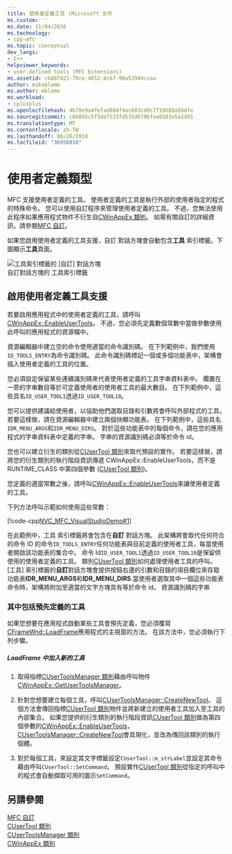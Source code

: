 ```yaml
---
title: 使用者定義工具 |Microsoft 文件
ms.custom: ''
ms.date: 11/04/2016
ms.technology:
- cpp-mfc
ms.topic: conceptual
dev_langs:
- C++
helpviewer_keywords:
- user-defined tools (MFC Extensions)
ms.assetid: cb887421-78ce-4652-bc67-96a53984ccaa
author: mikeblome
ms.author: mblome
ms.workload:
- cplusplus
ms.openlocfilehash: 4b78e9a4fefad884f4ac683cd0c7f18688a5bdfe
ms.sourcegitcommit: c6b095c5f3de7533fd535d679bfee0503e5a1d91
ms.translationtype: MT
ms.contentlocale: zh-TW
ms.lasthandoff: 06/26/2018
ms.locfileid: "36950810"
---
```

# <a name="user-defined-tools"></a>使用者定義類型
MFC 支援使用者定義的工具。 使用者定義的工具是執行外部的使用者指定的程式的特殊命令。 您可以使用自訂程序來管理使用者定義的工具。 不過，您無法使用此程序如果應用程式物件不衍生自[CWinAppEx 類別](../mfc/reference/cwinappex-class.md)。 如需有關自訂的詳細資訊，請參閱[MFC 自訂](../mfc/customization-for-mfc.md)。  
  
 如果您啟用使用者定義的工具支援，自訂 對話方塊會自動包含**工具** 索引標籤。下圖顯示**工具**頁面。  
  
 ![工具索引標籤的 [自訂] 對話方塊](../mfc/media/custdialogboxtoolstab.png "custdialogboxtoolstab")  
自訂對話方塊的 工具索引標籤  
  
## <a name="enabling-user-defined-tools-support"></a>啟用使用者定義工具支援  
 若要啟用應用程式中的使用者定義的工具，請呼叫[CWinAppEx::EnableUserTools](../mfc/reference/cwinappex-class.md#enableusertools)。 不過，您必須先定義數個常數中當做參數使用此呼叫的應用程式的資源檔中。  
  
 資源編輯器中建立空的命令使用適當的命令識別碼。 在下列範例中，我們使用`ID_TOOLS_ENTRY`為命令識別碼。 此命令識別碼標記一個或多個功能表中，架構會插入使用者定義的工具的位置。  
  
 您必須設定保留某些連續識別碼來代表使用者定義的工具字串資料表中。 擱置在一旁的字串數目等於可定義使用者的使用者工具的最大數目。 在下列範例中，這些具名`ID_USER_TOOL1`透過`ID_USER_TOOL10`。  
  
 您可以提供建議給使用者，以協助他們選取目錄和引數將會呼叫外部程式的工具。 若要這樣做，請在資源編輯器中建立兩個快顯功能表。 在下列範例中，這些具名`IDR_MENU_ARGS`和`IDR_MENU_DIRS`。 對於這些功能表中的每個命令，請在您的應用程式的字串資料表中定義的字串。 字串的資源識別碼必須等於命令 id。  
  
 您也可以建立衍生的類別從[CUserTool 類別](../mfc/reference/cusertool-class.md)來取代預設的實作。 若要這樣做，請將您的衍生類別的執行階段資訊傳遞 CWinAppEx::EnableUserTools，而不是 RUNTIME_CLASS 中第四個參數 ([CUserTool 類別](../mfc/reference/cusertool-class.md))。  
  
 您定義的適當常數之後，請呼叫[CWinAppEx::EnableUserTools](../mfc/reference/cwinappex-class.md#enableusertools)來讓使用者定義的工具。  
  
 下列方法呼叫示範如何使用這些常數：  
  
 [!code-cpp[NVC_MFC_VisualStudioDemo#1](../mfc/codesnippet/cpp/user-defined-tools_1.cpp)]  
  
 在此範例中，工具 索引標籤將會包含在**自訂** 對話方塊。 此架構將會取代任何符合的命令 ID 的命令`ID_TOOLS_ENTRY`任何功能表與目前定義的使用者工具，每當使用者開啟該功能表的集合中。 命令 Id`ID_USER_TOOL1`透過`ID_USER_TOOL10`是保留供使用的使用者定義的工具。 類別[CUserTool 類別](../mfc/reference/cusertool-class.md)如何處理使用者工具的呼叫。 [工具] 索引標籤的**自訂**對話方塊會提供按鈕右邊的引數和目錄的項目欄位來存取功能表**IDR_MENU_ARGS**和**IDR_MENU_DIRS**.當使用者選取其中一個這些功能表命令時，架構將附加至適當的文字方塊具有等於命令 id。 資源識別碼的字串  
  
### <a name="including-predefined-tools"></a>其中包括預先定義的工具  
 如果您想要在應用程式啟動某些工具會預先定義，您必須覆寫[CFrameWnd::LoadFrame](../mfc/reference/cframewnd-class.md#loadframe)應用程式的主視窗的方法。 在該方法中，您必須執行下列步驟。  
  
##### <a name="to-add-new-tools-in-loadframe"></a>LoadFrame 中加入新的工具  
  
1.  取得指標[CUserToolsManager 類別](../mfc/reference/cusertoolsmanager-class.md)藉由呼叫物件[CWinAppEx::GetUserToolsManager](../mfc/reference/cwinappex-class.md#getusertoolsmanager)。  
  
2.  針對您想要建立每個工具，呼叫[CUserToolsManager::CreateNewTool](../mfc/reference/cusertoolsmanager-class.md#createnewtool)。 這個方法會傳回指標[CUserTool 類別](../mfc/reference/cusertool-class.md)物件並將新建立的使用者工具加入至工具的內部集合。 如果您提供的衍生類別的執行階段資訊[CUserTool 類別](../mfc/reference/cusertool-class.md)做為第四個參數的[CWinAppEx::EnableUserTools](../mfc/reference/cwinappex-class.md#enableusertools)， [CUserToolsManager::CreateNewTool](../mfc/reference/cusertoolsmanager-class.md#createnewtool)會具現化，並改為傳回該類別的執行個體。  
  
3.  對於每個工具，來設定其文字標籤設定`CUserTool::m_strLabel`並設定其命令藉由呼叫`CUserTool::SetCommand`。 預設實作[CUserTool 類別](../mfc/reference/cusertool-class.md)從指定的呼叫中的程式會自動擷取可用的圖示`SetCommand`。  
  
## <a name="see-also"></a>另請參閱  
 [MFC 自訂](../mfc/customization-for-mfc.md)   
 [CUserTool 類別](../mfc/reference/cusertool-class.md)   
 [CUserToolsManager 類別](../mfc/reference/cusertoolsmanager-class.md)   
 [CWinAppEx 類別](../mfc/reference/cwinappex-class.md)




